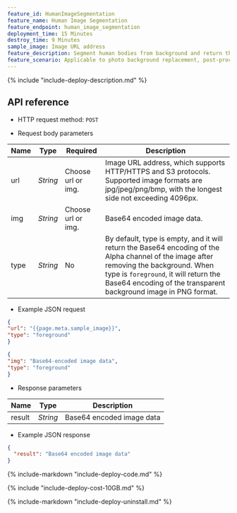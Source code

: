 ```yaml
---
feature_id: HumanImageSegmentation
feature_name: Human Image Segmentation
feature_endpoint: human_image_segmentation
deployment_time: 15 Minutes
destroy_time: 9 Minutes
sample_image: Image URL address
feature_description: Segment human bodies from background and return the alpha channel which is a color component representing the degree of transparency of a color.
feature_scenario: Applicable to photo background replacement, post-processing, ID photo production, portrait cutout beautification, background blur and many other scenarios.
---
```


{%
  include "include-deploy-description.md"
%}

## API reference

- HTTP request method: `POST`

- Request body parameters

| **Name**  | **Type**  | **Required** |  **Description**  |
|----------|-----------|------------|------------|
| url | *String* |Choose url or img.|Image URL address, which supports HTTP/HTTPS and S3 protocols. Supported image formats are jpg/jpeg/png/bmp, with the longest side not exceeding 4096px.|
| img | *String* |Choose url or img.|Base64 encoded image data.|
| type | *String* |No|By default, type is empty, and it will return the Base64 encoding of the Alpha channel of the image after removing the background. When type is `foreground`, it will return the Base64 encoding of the transparent background image in PNG format. |

- Example JSON request

``` json
{
"url": "{{page.meta.sample_image}}",
"type": "foreground"
}
```

``` json
{
"img": "Base64-encoded image data",
"type": "foreground"
}
```

- Response parameters

| **Name** | **Type** | **Description**  |
|----------|-----------|------------|
|result    |*String*   |Base64 encoded image data|

- Example JSON response

``` json
{
  "result": "Base64 encoded image data"
}
```

{%
  include-markdown "include-deploy-code.md"
%}

{%
  include "include-deploy-cost-10GB.md"
%}

{%
  include-markdown "include-deploy-uninstall.md"
%}
